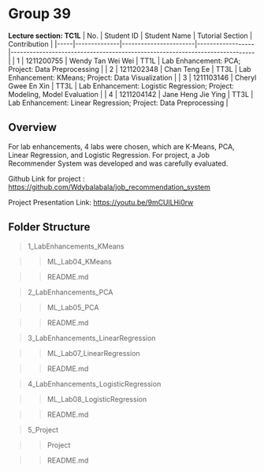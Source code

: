 # Group 39

**Lecture section: TC1L**
| No. | Student ID   | Student Name          | Tutorial Section | Contribution                                                                |
|-----|--------------|-----------------------|------------------|-----------------------------------------------------------------------------|
| 1   | 1211200755    | Wendy Tan Wei Wei      | TT1L             | Lab Enhancement: PCA; Project: Data Preprocessing                         |
| 2   | 1211202348    | Chan Teng Ee           | TT3L             | Lab Enhancement: KMeans; Project: Data Visualization                      |
| 3   | 1211103146    | Cheryl Gwee En Xin     | TT3L             | Lab Enhancement: Logistic Regression; Project: Modeling, Model Evaluation |
| 4   | 1211204142    | Jane Heng Jie Ying     | TT3L             | Lab Enhancement: Linear Regression; Project: Data Preprocessing           |

## Overview
For lab enhancements, 4 labs were chosen, which are K-Means, PCA, Linear Regression, and Logistic Regression. For project, a Job Recommender System was developed and was carefully evaluated. 

Github Link for project : https://github.com/Wdybalabala/job_recommendation_system

Project Presentation Link: https://youtu.be/9mCUlLHi0rw

## Folder Structure

>1_LabEnhancements_KMeans

>>ML_Lab04_KMeans

>>README.md

>2_LabEnhancements_PCA

>>ML_Lab05_PCA

>>README.md

>3_LabEnhancements_LinearRegression

>>ML_Lab07_LinearRegression

>>README.md

>4_LabEnhancements_LogisticRegression

>>ML_Lab08_LogisticRegression

>>README.md

>5_Project

>> Project

>> README.md
